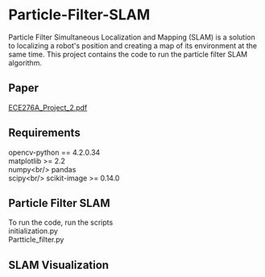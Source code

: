 # Particle-Filter-SLAM
Particle Filter Simultaneous Localization and Mapping (SLAM) is a solution to localizing a robot's position and creating a map of its environment at the same time. This project contains the code to run the particle filter SLAM algorithm.

## Paper
[ECE276A_Project_2.pdf](https://github.com/stevengnow/Particle-Filter-SLAM/files/6078512/ECE276A_Project_2.pdf)
## Requirements
opencv-python == 4.2.0.34<br/>
matplotlib >= 2.2<br/>
numpy\<br/>
pandas<br/>
scipy\<br/>
scikit-image >= 0.14.0<br/>

## Particle Filter SLAM
To run the code, run the scripts<br/>
initialization.py<br/>
Partticle_filter.py<br/>

## SLAM Visualization


